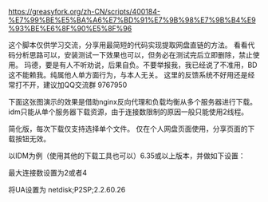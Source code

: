 https://greasyfork.org/zh-CN/scripts/400184-%E7%99%BE%E5%BA%A6%E7%BD%91%E7%9B%98%E7%9B%B4%E9%93%BE%E6%8F%90%E5%8F%96

这个脚本仅供学习交流，分享用最简短的代码实现提取网盘直链的方法。
看看代码分析思路可以，安装测试一下效果也可以，但务必在测试完后立即删除，禁止使用。
玛德，要是有人不听劝说，后果自负。不要举报我，我已经说了不准用，BD这不能赖我。纯属他人单方面行为，与本人无关。
这里的反馈系统不好用还是经常打不开，建议加QQ交流群 9767950

下面这张图演示的效果是借助nginx反向代理和负载均衡从多个服务器进行下载。
idm只能从单个服务器下载资源，由于连接数限制的原因一般只能使用2线程。

简化版，每次下载仅支持选择单个文件。
仅在个人网盘页面使用，分享页面的下载按钮无效。

以IDM为例（使用其他的下载工具也可以）6.35或以上版本，并做如下设置：

最大连接数设置为2或者4

将UA设置为 netdisk;P2SP;2.2.60.26
